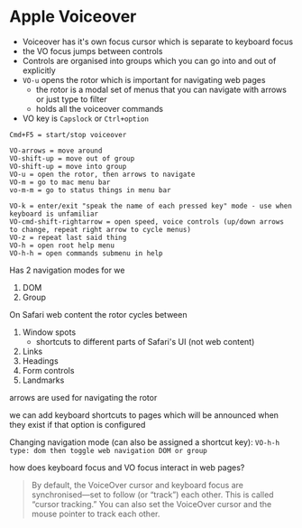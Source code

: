 # Apple Voiceover

-   Voiceover has it's own focus cursor which is separate to keyboard focus
-   the VO focus jumps between controls
-   Controls are organised into groups which you can go into and out of explicitly
-   `VO-u` opens the rotor which is important for navigating web pages
    -   the rotor is a modal set of menus that you can navigate with arrows or just type to filter
    -   holds all the voiceover commands
-   VO key is `Capslock` or `Ctrl+option`

```
Cmd+F5 = start/stop voiceover

VO-arrows = move around
VO-shift-up = move out of group
VO-shift-up = move into group
VO-u = open the rotor, then arrows to navigate
VO-m = go to mac menu bar
vo-m-m = go to status things in menu bar

VO-k = enter/exit "speak the name of each pressed key" mode - use when keyboard is unfamiliar
VO-cmd-shift-rightarrow = open speed, voice controls (up/down arrows to change, repeat right arrow to cycle menus)
VO-z = repeat last said thing
VO-h = open root help menu
VO-h-h = open commands submenu in help
```

Has 2 navigation modes for we

1. DOM
2. Group

On Safari web content the rotor cycles between

1. Window spots
    * shortcuts to different parts of Safari's UI (not web content)
2. Links
3. Headings
4. Form controls
5. Landmarks


arrows are used for navigating the rotor


we can add keyboard shortcuts to pages which will be announced when they exist if that option is configured

Changing navigation mode (can also be assigned a shortcut key):
    ```
    VO-h-h
    type: dom
    then toggle web navigation DOM or group
    ```

how does keyboard focus and VO focus interact in web pages?

> By default, the VoiceOver cursor and keyboard focus are synchronised—set to
> follow (or “track”) each other. This is called “cursor tracking.” You can also
> set the VoiceOver cursor and the mouse pointer to track each other.